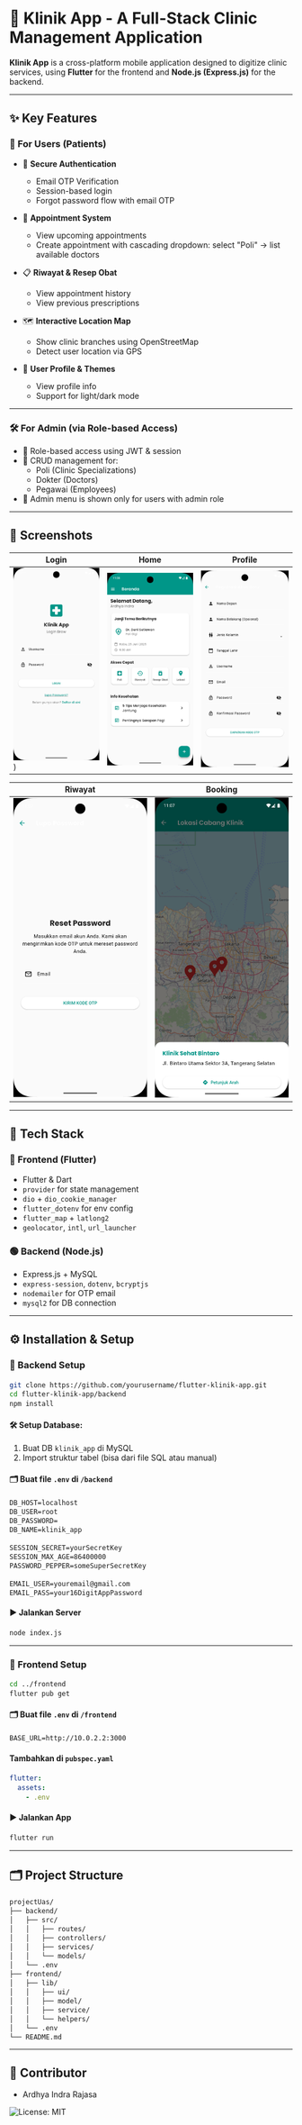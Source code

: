 
# 🏥 Klinik App - A Full-Stack Clinic Management Application

**Klinik App** is a cross-platform mobile application designed to digitize clinic services, using **Flutter** for the frontend and **Node.js (Express.js)** for the backend.

---

## ✨ Key Features

### 👥 For Users (Patients)
- 🔐 **Secure Authentication**  
  - Email OTP Verification  
  - Session-based login  
  - Forgot password flow with email OTP

- 📆 **Appointment System**  
  - View upcoming appointments  
  - Create appointment with cascading dropdown: select "Poli" → list available doctors

- 📋 **Riwayat & Resep Obat**  
  - View appointment history  
  - View previous prescriptions

- 🗺 **Interactive Location Map**  
  - Show clinic branches using OpenStreetMap  
  - Detect user location via GPS

- 🎨 **User Profile & Themes**  
  - View profile info  
  - Support for light/dark mode

---

### 🛠️ For Admin (via Role-based Access)
- 👤 Role-based access using JWT & session
- 📂 CRUD management for:
  - Poli (Clinic Specializations)
  - Dokter (Doctors)
  - Pegawai (Employees)
- 🧩 Admin menu is shown only for users with admin role

---

## 📱 Screenshots

| Login | Home | Profile |
|------|------|---------|
| ![Login](screenshots/Screenshot_1750737753.png)) | ![Home](screenshots/Screenshot_1750738091.png) | ![Register](screenshots/Screenshot_1750737767.png) |

| Riwayat | Booking 
|---------|---------|
| ![Reset Password](screenshots/Screenshot_1750737761.png) | ![Location](screenshots/Screenshot_1750738042.png) |

---

## 🧰 Tech Stack

### 🔵 Frontend (Flutter)
- Flutter & Dart
- `provider` for state management
- `dio` + `dio_cookie_manager`
- `flutter_dotenv` for env config
- `flutter_map` + `latlong2`
- `geolocator`, `intl`, `url_launcher`

### 🟢 Backend (Node.js)
- Express.js + MySQL
- `express-session`, `dotenv`, `bcryptjs`
- `nodemailer` for OTP email
- `mysql2` for DB connection

---

## ⚙️ Installation & Setup

### 🔹 Backend Setup
```bash
git clone https://github.com/yourusername/flutter-klinik-app.git
cd flutter-klinik-app/backend
npm install
```

#### 🛠 Setup Database:
1. Buat DB `klinik_app` di MySQL
2. Import struktur tabel (bisa dari file SQL atau manual)

#### 🗂 Buat file `.env` di `/backend`
```env
DB_HOST=localhost
DB_USER=root
DB_PASSWORD=
DB_NAME=klinik_app

SESSION_SECRET=yourSecretKey
SESSION_MAX_AGE=86400000
PASSWORD_PEPPER=someSuperSecretKey

EMAIL_USER=youremail@gmail.com
EMAIL_PASS=your16DigitAppPassword
```

#### ▶️ Jalankan Server
```bash
node index.js
```

---

### 🔹 Frontend Setup
```bash
cd ../frontend
flutter pub get
```

#### 🗂 Buat file `.env` di `/frontend`
```env
BASE_URL=http://10.0.2.2:3000
```

#### Tambahkan di `pubspec.yaml`
```yaml
flutter:
  assets:
    - .env
```

#### ▶️ Jalankan App
```bash
flutter run
```

---

## 🗂 Project Structure

```
projectUas/
├── backend/
│   ├── src/
│   │   ├── routes/
│   │   ├── controllers/
│   │   ├── services/
│   │   └── models/
│   └── .env
├── frontend/
│   ├── lib/
│   │   ├── ui/
│   │   ├── model/
│   │   ├── service/
│   │   └── helpers/
│   └── .env
└── README.md
```

---

## 👤 Contributor

- Ardhya Indra Rajasa

![License: MIT](https://img.shields.io/badge/License-MIT-yellow.svg)
